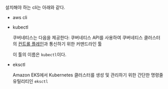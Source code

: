 설치해야 하는 cli는 아래와 같다.

- aws cli
- kubectl
    
    
    쿠버네티스는 다음을 제공한다: 쿠버네티스 API를 사용하여 쿠버네티스 클러스터의 [컨트롤 플레인](https://kubernetes.io/ko/docs/reference/glossary/?all=true#term-control-plane)과 통신하기 위한 커맨드라인 툴
    
    이 툴의 이름은 `kubectl`이다.
    
- eksctl
    
    
    Amazon EKS에서 Kubernetes 클러스터를 생성 및 관리하기 위한 간단한 명령줄 유틸리티인 `eksctl`

